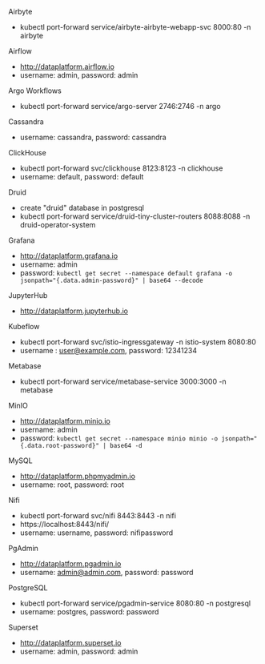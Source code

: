 Airbyte
- kubectl port-forward service/airbyte-airbyte-webapp-svc 8000:80 -n airbyte

Airflow
- http://dataplatform.airflow.io
- username: admin, password: admin  

Argo Workflows
- kubectl port-forward service/argo-server 2746:2746 -n argo

Cassandra
- username: cassandra, password: cassandra

ClickHouse
- kubectl port-forward svc/clickhouse 8123:8123 -n clickhouse
- username: default, password: default

Druid
- create "druid" database in postgresql
- kubectl port-forward service/druid-tiny-cluster-routers 8088:8088 -n druid-operator-system

Grafana
- http://dataplatform.grafana.io
- username: admin
- password: `kubectl get secret --namespace default grafana -o jsonpath="{.data.admin-password}" | base64 --decode`

JupyterHub
- http://dataplatform.jupyterhub.io

Kubeflow  
- kubectl port-forward svc/istio-ingressgateway -n istio-system 8080:80
- username : user@example.com, password: 12341234

Metabase
- kubectl port-forward service/metabase-service 3000:3000 -n metabase

MinIO
- http://dataplatform.minio.io
- username: admin
- password: `kubectl get secret --namespace minio minio -o jsonpath="{.data.root-password}" | base64 -d`

MySQL
- http://dataplatform.phpmyadmin.io
- username: root, password: root

Nifi
- kubectl port-forward svc/nifi 8443:8443 -n nifi
- https://localhost:8443/nifi/
- username: username, password: nifipassword

PgAdmin
- http://dataplatform.pgadmin.io
- username: admin@admin.com, password: password

PostgreSQL
- kubectl port-forward service/pgadmin-service 8080:80 -n postgresql
- username: postgres, password: password

Superset
- http://dataplatform.superset.io
- username: admin, password: admin